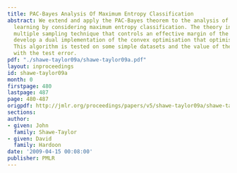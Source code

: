 ```yaml
---
title: PAC-Bayes Analysis Of Maximum Entropy Classification
abstract: We extend and apply the PAC-Bayes theorem to the analysis of maximum entropy
  learning by considering maximum entropy classification. The theory introduces a
  multiple sampling technique that controls an effective margin of the bound. We further
  develop a dual implementation of the convex optimisation that optimises the bound.
  This algorithm is tested on some simple datasets and the value of the bound compared
  with the test error.
pdf: "./shawe-taylor09a/shawe-taylor09a.pdf"
layout: inproceedings
id: shawe-taylor09a
month: 0
firstpage: 480
lastpage: 487
page: 480-487
origpdf: http://jmlr.org/proceedings/papers/v5/shawe-taylor09a/shawe-taylor09a.pdf
sections: 
author:
- given: John
  family: Shawe-Taylor
- given: David
  family: Hardoon
date: '2009-04-15 00:08:00'
publisher: PMLR
---
```


